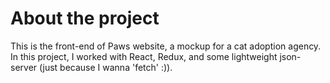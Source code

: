 # About the project
This is the front-end of Paws website, a mockup for a cat adoption agency.
In this project, I worked with React, Redux, and some lightweight json-server (just because I wanna 'fetch' :)).